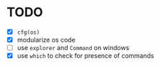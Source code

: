 # TODO

- [x] `cfg(os)`
- [x] modularize os code
- [ ] use `explorer` and `Command` on windows
- [x] use `which` to check for presence of commands
